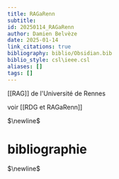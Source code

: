 ```yaml
---
title: RAGaRenn
subtitle:
id: 20250114_RAGaRenn
author: Damien Belvèze
date: 2025-01-14
link_citations: true
bibliography: biblio/Obsidian.bib
biblio_style: csl\ieee.csl
aliases: []
tags: []
---
```

[[RAG]] de l'Université de Rennes

voir [[RDG et RAGaRenn]]


$\newline$
# bibliographie
$\newline$






